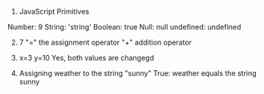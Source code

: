 1) JavaScript Primitives

Number: 9
String: 'string'
Boolean: true
Null: null
undefined: undefined

2) 7
    "=" the assignment operator
    "+" addition operator

3) x=3
   y=10
   Yes, both values are changegd

 4) Assigning weather to the string "sunny"
    True: weather equals the string sunny

